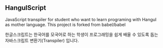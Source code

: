 ## HangulScript

JavaScript transpiler for student who want to learn programing with Hangul as mother language. This project is forked from babel/babel

한글스크립트는 한국어를 모국어로 하는 학생이 프로그래밍을 쉽게 배울 수 있도록 돕는 자바스크립트 변환기(Transpiler) 입니다. 

